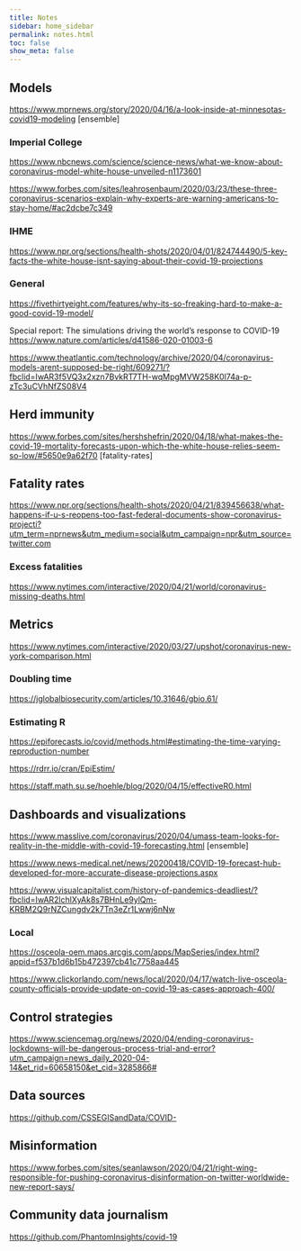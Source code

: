 ```yaml
---
title: Notes
sidebar: home_sidebar
permalink: notes.html
toc: false
show_meta: false
---
```


## Models

https://www.mprnews.org/story/2020/04/16/a-look-inside-at-minnesotas-covid19-modeling
[ensemble]

### Imperial College

https://www.nbcnews.com/science/science-news/what-we-know-about-coronavirus-model-white-house-unveiled-n1173601

https://www.forbes.com/sites/leahrosenbaum/2020/03/23/these-three-coronavirus-scenarios-explain-why-experts-are-warning-americans-to-stay-home/#ac2dcbe7c349

### IHME

https://www.npr.org/sections/health-shots/2020/04/01/824744490/5-key-facts-the-white-house-isnt-saying-about-their-covid-19-projections

### General

https://fivethirtyeight.com/features/why-its-so-freaking-hard-to-make-a-good-covid-19-model/

Special report: The simulations driving the world’s response to COVID-19
https://www.nature.com/articles/d41586-020-01003-6

https://www.theatlantic.com/technology/archive/2020/04/coronavirus-models-arent-supposed-be-right/609271/?fbclid=IwAR3f5VQ3x2xzn7BvkRT7TH-wqMpgMVW258K0l74a-p-zTc3uCVhNfZS08V4

## Herd immunity

https://www.forbes.com/sites/hershshefrin/2020/04/18/what-makes-the-covid-19-mortality-forecasts-upon-which-the-white-house-relies-seem-so-low/#5650e9a62f70
[fatality-rates]

## Fatality rates

https://www.npr.org/sections/health-shots/2020/04/21/839456638/what-happens-if-u-s-reopens-too-fast-federal-documents-show-coronavirus-projecti?utm_term=nprnews&utm_medium=social&utm_campaign=npr&utm_source=twitter.com

### Excess fatalities

https://www.nytimes.com/interactive/2020/04/21/world/coronavirus-missing-deaths.html

## Metrics

https://www.nytimes.com/interactive/2020/03/27/upshot/coronavirus-new-york-comparison.html

### Doubling time

https://jglobalbiosecurity.com/articles/10.31646/gbio.61/

### Estimating R

https://epiforecasts.io/covid/methods.html#estimating-the-time-varying-reproduction-number

https://rdrr.io/cran/EpiEstim/

https://staff.math.su.se/hoehle/blog/2020/04/15/effectiveR0.html

## Dashboards and visualizations

https://www.masslive.com/coronavirus/2020/04/umass-team-looks-for-reality-in-the-middle-with-covid-19-forecasting.html
[ensemble]

https://www.news-medical.net/news/20200418/COVID-19-forecast-hub-developed-for-more-accurate-disease-projections.aspx

https://www.visualcapitalist.com/history-of-pandemics-deadliest/?fbclid=IwAR2lchlXyAk8s7BHnLe9ylQm-KRBM2Q9rNZCungdv2k7Tn3eZr1Lwwj6nNw

### Local

https://osceola-oem.maps.arcgis.com/apps/MapSeries/index.html?appid=f537b1d6b15b472397cb41c7758aa445

https://www.clickorlando.com/news/local/2020/04/17/watch-live-osceola-county-officials-provide-update-on-covid-19-as-cases-approach-400/

## Control strategies

https://www.sciencemag.org/news/2020/04/ending-coronavirus-lockdowns-will-be-dangerous-process-trial-and-error?utm_campaign=news_daily_2020-04-14&et_rid=60658150&et_cid=3285866#

## Data sources

https://github.com/CSSEGISandData/COVID-

## Misinformation

https://www.forbes.com/sites/seanlawson/2020/04/21/right-wing-responsible-for-pushing-coronavirus-disinformation-on-twitter-worldwide-new-report-says/

## Community data journalism

https://github.com/PhantomInsights/covid-19
